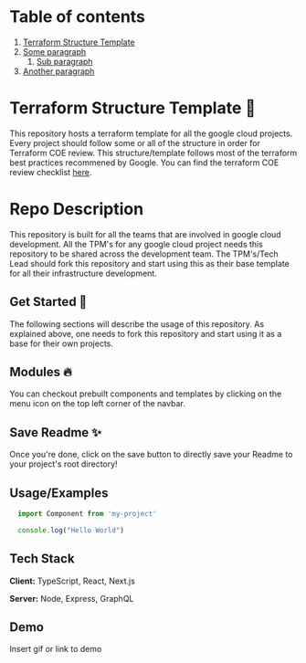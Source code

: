 # Table of contents

1. [Terraform Structure Template](#terraform-structure-template-)
2. [Some paragraph](#paragraph1)
   1. [Sub paragraph](#subparagraph1)
3. [Another paragraph](#paragraph2)

# Terraform Structure Template 📝

This repository hosts a terraform template for all the google cloud projects. Every project should
follow some or all of the structure in order for Terraform COE review. This structure/template
follows most of the terraform best practices recommened by Google.
You can find the terraform COE review checklist [here](https://docs.google.com/spreadsheets/d/1Qi-b9GAB1_hKpj1e5ByvlnZKqTq4HO0SArh7otNqqhU/edit?usp=sharing).

# Repo Description

This repository is built for all the teams that are involved in google cloud development.
All the TPM's for any google cloud project needs this repository to be shared across the development team.
The TPM's/Tech Lead should fork this repository and start using this as their base template for all their infrastructure development.

## Get Started 🚀

The following sections will describe the usage of this repository. As explained above, one needs to fork this repository and start using it as a base for their own projects. 

## Modules 🔥

You can checkout prebuilt components and templates by clicking on the menu icon
on the top left corner of the navbar.

## Save Readme ✨

Once you're done, click on the save button to directly save your Readme to your
project's root directory!


## Usage/Examples

~~~javascript
  import Component from 'my-project'

  console.log("Hello World")
~~~

## Tech Stack

**Client:** TypeScript, React, Next.js

**Server:** Node, Express, GraphQL

## Demo

Insert gif or link to demo
